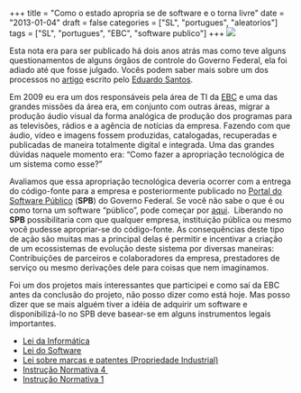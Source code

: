 +++
title = "Como o estado apropria se de software e o torna livre"
date = "2013-01-04"
draft = false
categories = ["SL", "portugues", "aleatorios"]
tags = ["SL", "portugues", "EBC", "software publico"]
+++
![](/images/ant-power.jpg)

Esta nota era para ser publicado há dois anos atrás mas como teve alguns
questionamentos de alguns órgãos de controle do Governo Federal, ela foi
adiado até que fosse julgado. Vocês podem saber mais sobre um dos
processos no
[artigo](http://www.eduardosan.com/2012/11/20/defendendo-os-ideais-livres-em-todas-as-instancias/) escrito pelo [Eduardo Santos](http://www.eduardosan.com/).

Em 2009 eu era um dos responsáveis pela área de TI da
[EBC](http://www.ebc.com.br) e uma das grandes missões da área era, em
conjunto com outras áreas, migrar a produção áudio visual da forma
analógica de produção dos programas para as televisões, rádios e a
agência de notícias da empresa. Fazendo com que áudio, vídeo e imagens
fossem produzidas, catalogadas, recuperadas e publicadas de maneira
totalmente digital e integrada. Uma das grandes dúvidas naquele momento
era: “Como fazer a apropriação tecnológica de um sistema como esse?”

Avaliamos que essa apropriação tecnológica deveria ocorrer com a entrega
do código-fonte para a empresa e posteriormente publicado no [Portal do
Software Público](http://www.softwarepublico.gov.br/) (**SPB**) do
Governo Federal. Se você não sabe o que é ou como torna um software
“público”, pode começar por
[aqui](http://www.softwarepublico.gov.br/O_que_e_o_SPB).  Liberando no
**SPB** possibilitaria com que qualquer empresa, instituição pública ou
mesmo você pudesse apropriar-se do código-fonte. As consequências deste
tipo de ação são muitas mas a principal delas é permitir e incentivar a
criação de um ecossistemas de evolução deste sistema por diversas
maneiras: Contribuições de parceiros e colaboradores da empresa,
prestadores de serviço ou mesmo derivações dele para coisas que nem
imaginamos.

Foi um dos projetos mais interessantes que participei e como saí da EBC
antes da conclusão do projeto, não posso dizer como está hoje. Mas posso
dizer que se mais alguém tiver a idéia de adquirir um software e
disponibilizá-lo no SPB deve basear-se em alguns instrumentos legais
importantes.

-   [Lei da Informática](http://www.planalto.gov.br/ccivil_03/leis/L8248.htm)
-   [Lei do Software](http://www.planalto.gov.br/ccivil_03/leis/L9609.htm)
-   [Lei sobre marcas e patentes (Propriedade Industrial)](http://www.planalto.gov.br/ccivil_03/leis/L9279.htm)
-   [Instrução Normativa 4 ](http://www.governoeletronico.gov.br/sisp-conteudo/nucleo-de-contratacoes-de-ti/perguntas-frequentes/in-04-2010)
-   [Instrução Normativa 1](www.softwarepublico.gov.br/spb/download/file/in_spb.odt)
